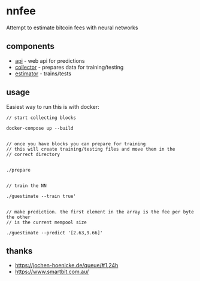 # nnfee

Attempt to estimate bitcoin fees with neural networks

## components

* [api](api/) - web api for predictions
* [collector](collector/) - prepares data for training/testing
* [estimator](estimator/) - trains/tests

## usage

Easiest way to run this is with docker:

```shell
// start collecting blocks

docker-compose up --build


// once you have blocks you can prepare for training
// this will create training/testing files and move them in the
// correct directory


./prepare


// train the NN

./guestimate --train true'


// make prediction. the first element in the array is the fee per byte the other
// is the current mempool size

./guestimate --predict '[2.63,9.66]'
```



## thanks

* https://jochen-hoenicke.de/queue/#1,24h
* https://www.smartbit.com.au/
